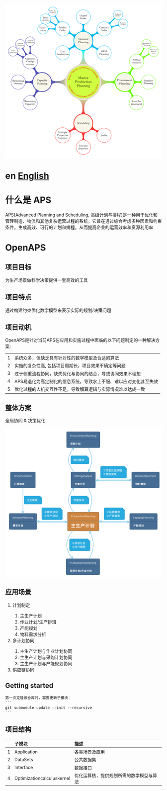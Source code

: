 
![计划体系](Docs/images/planning_system.png)

# en [English](README.en.md)

# 什么是 APS
APS(Advanced Planning and Scheduling, 高级计划与排程)是一种用于优化和管理制造、物流和其他复杂运营过程的系统。它旨在通过综合考虑多种因素和约束条件，生成高效、可行的计划和排程，从而提高企业的运营效率和资源利用率

# OpenAPS
## 项目目标
为生产场景做科学决策提供一套高效的工具

## 项目特点
通过构建约束优化数学模型来表示实际的规划/决策问题

## 项目动机
OpenAPS是针对当前APS在应用和实施过程中面临的以下问题制定的一种解决方案:

|   |                                                                   |
|:--|:------------------------------------------------------------------|
| 1 | 系统众多，但缺乏具有针对性的数学模型及合适的算法                  |
| 2 | 实施的复杂性高, 包括项目周期长，项目效果不确定等问题              |
| 3 | 过于侧重流程协同，缺失优化与协同的结合，导致协同效果不理想        |
| 4 | APS易退化为高定制化的信息系统，导致水土不服、难以应对变化甚至失效 |
| 5 | 优化过程的人机交互性不足，导致解算逻辑与实际情况难以达成一致      |

## 整体方案
全局协同 & 决策优化

![计划体系的协同方案](Docs/images/collaboration_approach.png)

## 应用场景
<ol>
    <li>计划制定</li>
    <ol>
        <li>主生产计划</li>
        <li>作业计划/生产排班</li>
        <li>产能规划</li>
        <li>物料需求分析</li>
    </ol>
    <li>多计划协同</li>
    <ol>
        <li>主生产计划与作业计划协同</li>
        <li>主生产计划与采购计划协同</li>
        <li>主生产计划与产能规划协同</li>
    </ol>
    <li>供应链协同</li>
</ol>

## Getting started
    第一次克隆该仓库时，需要更新子模块：
    ```
    git submodule update --init --recursive
    ```

## 项目结构
|   | 子模块                     | 描述                                     |
|:--|:---------------------------|:-----------------------------------------|
| 1 | Application                | 各类场景及应用                           |
| 2 | DataSets                   | 公共数据集                               |
| 3 | Interface                  | 数据接口                                 |
| 4 | Optimizationcalculuskernel | 优化运算核，提供规划所需的数学模型与算法 |
